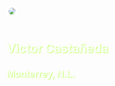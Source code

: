 <!DOCTYPE html>
<html>
<head>
<title>Page Title</title>
<link rel="stylesheet" href="https://stackpath.bootstrapcdn.com/bootstrap/4.3.1/css/bootstrap.min.css" integrity="sha384-ggOyR0iXCbMQv3Xipma34MD+dH/1fQ784/j6cY/iJTQUOhcWr7x9JvoRxT2MZw1T" crossorigin="anonymous">
<link rel="preconnect" href="https://fonts.googleapis.com">
<link rel="preconnect" href="https://fonts.gstatic.com" crossorigin>
<link href="https://fonts.googleapis.com/css2?family=Audiowide&display=swap" rel="stylesheet">
<style>
    body
    {
        background-image: url('https://upload.wikimedia.org/wikipedia/commons/thumb/6/64/DelValleCity.jpg/3840px-DelValleCity.jpg');
        background-size:cover;
    }

    .col-md-12 
    {
      position: absolute;
      top:40%;
      text-align: center;
    }

    .photo
    {
        border-radius: 6vw;
        border: 5px solid white;
    }

    h1,h2
    {
       color:white;
       font-family: 'Audiowide', cursive;
       text-shadow: 1px 1px 2px greenyellow;
       outline-color: black;
    }

</style>
</head>
<body>
    <div class="col-md-12">
        <img class="photo" src="https://lh3.googleusercontent.com/ogw/ADea4I58gTCi-EcMf78-bzcEEVtZAlGUWRI3CIgzd2VJvA=s83-c-mo">
        <br><br>
        <h1>Victor Castañeda</h1>
        <h2>Monterrey, N.L.</h2>
    </div>
</body>
</html>
